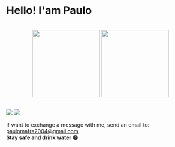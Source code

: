 # Hello! I'am Paulo

<br>

<div align="center">
<img height="180em" src="https://github-readme-stats.vercel.app/api?username=P4ul1t0s&show_icons=true&theme=dark&include_all_commits=true&count_private=true"/>
<img height="180em" src="https://github-readme-stats.vercel.app/api/top-langs/?username=P4ul1t0s&layout=compact&langs_count=7&theme=dark"/>
</div>
  
##

<section>
<a href="www.linkedin.com/in/paulo-mafra-"><img src="https://img.shields.io/badge/LinkedIn-0077B5?style=for-the-badge&logo=linkedin&logoColor=white"></img></a>
<a href="https://www.instagram.com/paulo_mafra_/"><img src="https://img.shields.io/badge/Instagram-E4405F?style=for-the-badge&logo=instagram&logoColor=white"></img></a>
</section>

If want to exchange a message with me, send an email to: paulomafra2004@gmail.com<br>
<b>Stay safe and drink water 😁</b>
